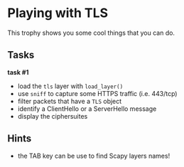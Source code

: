 # Playing with TLS

This trophy shows you some cool things that you can do.

## Tasks

**task #1**

- load the `tls` layer with `load_layer()`
- use `sniff` to capture some HTTPS traffic (i.e. 443/tcp)
- filter packets that have a `TLS` object
- identify a ClientHello or a ServerHello message
- display the ciphersuites

## Hints

- the TAB key can be use to find Scapy layers names!
